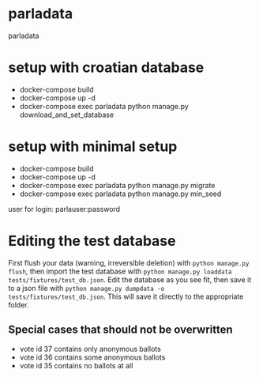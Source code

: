 # parladata
parladata

# setup with croatian database
* docker-compose build
* docker-compose up -d
* docker-compose exec parladata python manage.py download_and_set_database

# setup with minimal setup
* docker-compose build
* docker-compose up -d
* docker-compose exec parladata python manage.py migrate
* docker-compose exec parladata python manage.py min_seed

user for login: parlauser:password

# Editing the test database

First flush your data (warning, irreversible deletion) with `python manage.py flush`, then import the test database
with `python manage.py loaddata tests/fixtures/test_db.json`. Edit the database as you see fit, then save it to a
json file with `python manage.py dumpdata -o tests/fixtures/test_db.json`. This will save it directly to the
appropriate folder.

## Special cases that should not be overwritten
- vote id 37 contains only anonymous ballots
- vote id 36 contains some anonymous ballots
- vote id 35 contains no ballots at all
